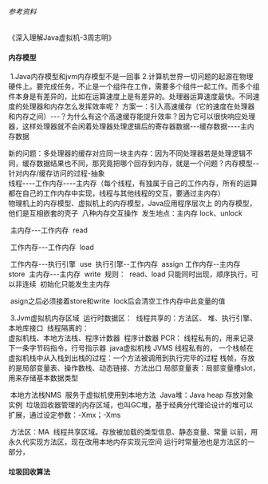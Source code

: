 ###### 参考资料

《深入理解Java虚拟机-3周志明》

#### 内存模型

​		1.Java内存模型和jvm内存模型不是一回事
​		2.计算机世界一切问题的起源在物理硬件上。要完成任务，不止是一个组件在工作，需要多个组件一起工作。而多个组件本身是有差异的，比如在运算速度上是有差异的。处理器运算速度最快。
​		不同速度的处理器和内存怎么发挥效率呢？
​				方案一：引入高速缓存（它的速度在处理器和内存之间）---？为什么有这个高速缓存能提升效率？因为它可以很快响应处理器，这样处理器就不会闲着
​				处理器处理逻辑后的寄存器数据---缓存数据----主内存数据

​				新的问题：多处理器的缓存对应同一块主内存：因为不同处理器若是处理逻辑不同，缓存数据结果也不同，那究竟把哪个回存到内存，就是一个问题？
​				内存模型--针对内存/缓存访问的过程-抽象	
​				线程----工作内存----主内存（每个线程，有独属于自己的工作内存，所有的运算都在自己的工作内存中实现，线程与其他线程的交互，要通过主内存）		
​				物理机上的内存模型、虚拟机上的内存模型，Java应用程序层次上 的内存模型，他们是互相嵌套的壳子
​				八种内存交互操作
​						发生地点：主内存
​								lock、unlock

​										   主内存---工作内存
​													read

​										   工作内存---工作内存
​													load

​											工作内存---执行引擎
​														use
​											执行引擎--工作内存
​														assign
​										  工作内存--主内存
​													store
​										  主内存---主内存
​													write
​						规则：
​								read、load 只能同时出现，顺序执行，可以非连续
​								初始化只能发生主内存

​								asign之后必须接着store和write
​								lock后会清空工作内存中此变量的值			



​					3.Jvm虚拟机内存区域
​							运行时数据区：
​									线程共享的：方法区、	堆、执行引擎、本地库接口
​									线程隔离的：	
​											虚拟机栈、本地方法栈、程序计数器
​							程序计数器 PCR：
​									线程私有的，用来记录下一条字节码指令，行号指示器
​							java虚拟机栈 JVMS
​									线程私有的，
​									一个栈帧在虚拟机栈中从入栈到出栈的过程：一个方法被调用到执行完毕的过程
​									栈帧，存放的是局部变量表、操作数栈、动态链接、方法出口
​									局部变量表：局部变量槽slot，用来存储基本数据类型

​							本地方法栈NMS
​									服务于虚拟机使用到本地方法
​						     Java堆：Java heap
​									存放对象实例
​									垃圾回收器管理的内存区域，也叫GC堆，基于经典分代理论设计的
​									堆可以扩展，通过设定参数：-Xmx；-Xms



​							方法区：MA
​									线程共享区域。存放被加载的类型信息、静态变量、常量
​									以前，用永久代实现方法区，现在改用本地内存实现元空间
​									运行时常量池也是方法区的一部分，		



#### 垃圾回收算法







#### 